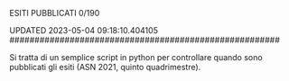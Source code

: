 ESITI PUBBLICATI 0/190 

UPDATED 2023-05-04 09:18:10.404105
######################################################

Si tratta di un semplice script in python per controllare quando sono pubblicati gli esiti (ASN 2021, quinto quadrimestre).

